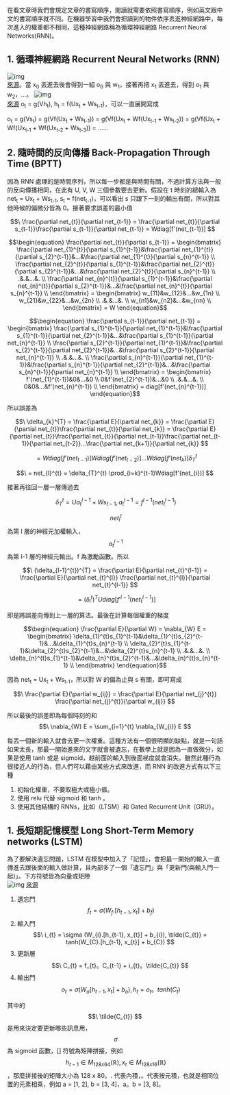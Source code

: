 在看文章時我們會規定文章的書寫順序，閱讀就需要依照書寫順序，例如英文跟中文的書寫順序就不同。在機器學習中我們會把讀到的物件依序丟進神經網路中，每次進入的權重都不相同，這種神經網路稱為循環神經網路 Recurrent Neural Networks(RNN)。

## 1. 循環神經網路 Recurrent Neural Networks (RNN)
![img](https://minio.cvmart.net/cvmart-community/images/202001/10/72/t068jrftYA.png)\
[來源](https://www.cvmart.net/community/detail/1360)。當 x<sub>0</sub> 丟進去後會得到一組 o<sub>0</sub> 與 w<sub>1</sub>，接著再把 x<sub>1</sub> 丟進去，得到 o<sub>1</sub> 與 w<sub>2</sub>，...。
![img](https://i-blog.csdnimg.cn/blog_migrate/92e4fde622794bf4c11c517096789eb4.png)\
[來源](https://blog.csdn.net/qq_36696494/article/details/89028956) o<sub>t</sub> = g(Vh<sub>t</sub>), h<sub>t</sub> = f(Ux<sub>t</sub> + Ws<sub>t-1</sub>)，可以一直展開寫成

o<sub>t</sub> = g(Vs<sub>t</sub>) = g(Vf(Ux<sub>t</sub> + Ws<sub>t-1</sub>)) = g(Vf(Ux<sub>t</sub> + Wf(Ux<sub>t-1</sub> + Ws<sub>t-2</sub>)) = g(Vf(Ux<sub>t</sub> + Wf(Ux<sub>t-1</sub> + Wf(Ux<sub>t-2</sub> + Ws<sub>t-3</sub>)) = ......

## 2. 隨時間的反向傳播 Back-Propagation Through Time (BPTT)
因為 RNN 處理的是時間序列，所以每一步都是與時間有關，不過計算方法與一般的反向傳播相同，在此有 U, V, W 三個參數要去更新。假設在 t 時刻的總輸入為 net<sub>t</sub> = Ux<sub>t</sub> + Ws<sub>t-1</sub>, s<sub>t</sub> = f(net<sub>t-1</sub>)，可以看出 s 只跟下一刻的輸出有關，所以對其他時候的偏微分皆為 0。接著要求誤差的最小值

$$\ \frac{\partial net_{t}}{\partial net_{t-1}} = \frac{\partial net_{t}}{\partial s_{t-1}}\frac{\partial s_{t-1}}{\partial net_{t-1}} = Wdiag[f'(net_{t-1})] $$

$$\begin{equation}
    \frac{\partial net_{t}}{\partial s_{t-1}} = 
    \begin{bmatrix}
        \frac{\partial net_{1}^{t}}{\partial s_{1}^{t-1}}&\frac{\partial net_{1}^{t}}{\partial s_{2}^{t-1}}&...&\frac{\partial net_{1}^{t}}{\partial s_{n}^{t-1}} \\
        \frac{\partial net_{2}^{t}}{\partial s_{1}^{t-1}}&\frac{\partial net_{2}^{t}}{\partial s_{2}^{t-1}}&...&\frac{\partial net_{2}^{t}}{\partial s_{n}^{t-1}} \\
        .&.&...&. \\
        \frac{\partial net_{n}^{t}}{\partial s_{1}^{t-1}}&\frac{\partial net_{n}^{t}}{\partial s_{2}^{t-1}}&...&\frac{\partial net_{n}^{t}}{\partial s_{n}^{t-1}} \\
    \end{bmatrix}
    =
    \begin{bmatrix}
        w_{11}&w_{12}&...&w_{1n} \\
        w_{21}&w_{22}&...&w_{2n} \\
        .&.&...&. \\
        w_{n1}&w_{n2}&...&w_{nn} \\
    \end{bmatrix}
    = W
\end{equation}$$

$$\begin{equation}
    \frac{\partial s_{t-1}}{\partial net_{t-1}} = 
    \begin{bmatrix}
        \frac{\partial s_{1}^{t-1}}{\partial net_{1}^{t-1}}&\frac{\partial s_{1}^{t-1}}{\partial net_{2}^{t-1}}&...&\frac{\partial s_{1}^{t-1}}{\partial net_{n}^{t-1}} \\
        \frac{\partial s_{2}^{t-1}}{\partial net_{1}^{t-1}}&\frac{\partial s_{2}^{t-1}}{\partial net_{2}^{t-1}}&...&\frac{\partial s_{2}^{t-1}}{\partial net_{n}^{t-1}} \\
        .&.&...&. \\
        \frac{\partial s_{n}^{t-1}}{\partial net_{1}^{t-1}}&\frac{\partial s_{n}^{t-1}}{\partial net_{2}^{t-1}}&...&\frac{\partial s_{n}^{t-1}}{\partial net_{n}^{t-1}} \\
    \end{bmatrix}
    =
    \begin{bmatrix}
        f'(net_{1}^{t-1})&0&...&0 \\
        0&f'(net_{2}^{t-1})&...&0 \\
        .&.&...&. \\
        0&0&...&f'(net_{n}^{t-1}) \\
    \end{bmatrix}
    = diag[f'(net_{n}^{t-1})]
\end{equation}$$

所以誤差為

$$\ \delta_{k}^{T} = \frac{\partial E}{\partial net_{k}} = \frac{\partial E}{\partial net_{t}}\frac{\partial net_{t}}{\partial net_{k}} = \frac{\partial E}{\partial net_{t}}\frac{\partial net_{t}}{\partial net_{t-1}}\frac{\partial net_{t-1}}{\partial net_{t-2}}...\frac{\partial net_{k+1}}{\partial net_{k}} $$

$$\ = Wdiag[f'(net_{t-1})]Wdiag[f'(net_{t-2})]...Wdiag[f'(net_{k})]\delta_{T}^{t} $$

$$\ = net_{l}^{t} = \delta_{T}^{t} \prod_{i=k}^{t-1}Wdiag[f'(net_{i})] $$

接著再往回一層一層傳過去

$$\ \delta_{T}^{t} = Ua_{t}^{l-1} + Ws_{t-1}, a_{t}^{l-1} = f^{l-1} (net_{t}^{l-1}) $$

$$\ net_{l}^{t} $$ 為第 l 層的神經元加權輸入， $$\ a_{t}^{l-1} $$ 為第 l-1 層的神經元輸出。f 為激勵函數。所以

$$\ (\delta_{l-1}^{t})^{T} = \frac{\partial E}{\partial net_{t}^{l-1}} = \frac{\partial E}{\partial net_{t}^{l}} \frac{\partial net_{t}^{l}}{\partial net_{t}^{l-1}} $$

$$\ = (\delta_{l}^{t})^{T} U diag[f'^{l-1}(net_{t}^{l-1})] $$

即是將誤差向傳到上一層的算法。最後在計算每個權重的梯度 

$$\begin{equation}
    \frac{\partial E}{\partial W} = \nabla_{W} E = 
    \begin{bmatrix}
        \delta_{1}^{t}s_{1}^{t-1}&\delta_{1}^{t}s_{2}^{t-1}&...&\delta_{1}^{t}s_{n}^{t-1} \\
        \delta_{2}^{t}s_{1}^{t-1}&\delta_{2}^{t}s_{2}^{t-1}&...&\delta_{2}^{t}s_{n}^{t-1} \\
        .&.&...&. \\
        \delta_{n}^{t}s_{1}^{t-1}&\delta_{n}^{t}s_{2}^{t-1}&...&\delta_{n}^{t}s_{n}^{t-1} \\
    \end{bmatrix}
\end{equation}$$

因為 net<sub>t</sub> = Ux<sub>t</sub> + Ws<sub>t-1</sub>，所以對 W 的偏為止與 s 有關，即可寫成

$$\ \frac{\partial E}{\partial w_{ij}} = \frac{\partial E}{\partial net_{j}^{t}} \frac{\partial net_{j}^{t}}{\partial w_{ij}} $$

所以最後的誤差即為每個時刻的和 $$\ \nabla_{W} E = \sum_{i=1}^{t} \nabla_{W_{i}} E $$

每丟一個新的輸入就會去更一次權重。這種方法有一個很明顯的缺點，就是一句話如果太長，那最一開始進來的文字就會被遺忘，在數學上就是因為一直做微分，如果是使用 tanh 或是 sigmoid，越前面的輸入到後面梯度就會消失。雖然此種行為很接近人的行為，但人們可以藉由某些方式來改進，而 RNN 的改進方式有以下三種
1. 初始化權重，不要取極大或極小值。
2. 使用 relu 代替 sigmoid 和 tanh 。
3. 使用其他結構的 RNNs，比如（LTSM）和 Gated Recurrent Unit（GRU）。

## 1. 長短期記憶模型 Long Short-Term Memory networks (LSTM)
為了要解決遺忘問題，LSTM 在模型中加入了「記憶」，會把最一開始的輸入一直傳進去跟後面的輸入做計算，且內部多了一個「遺忘門」與「更新門(與輸入門一起)」。下方符號皆為向量或矩陣\
![img](https://mlarchive.com/wp-content/uploads/2023/07/1_S0rXIeO_VoUVOyrYHckUWg.gif) [來源](https://mlarchive.com/deep-learning/understanding-long-short-term-memory-networks/)
1. 遺忘門 $$\ f_{t} = \sigma (W_{f}.[h_{t-1}, x_{t}] + b_{f}) $$
2. 輸入門 $$\ i_{t} = \sigma (W_{i}.[h_{t-1}, x_{t}] + b_{i}), \tilde{C_{t}} = tanh(W_{C}.[h_{t-1}, x_{t}] + b_{C}) $$
3. 更新層 $$\ C_{t} = f_{t}。C_{t-1} + i_{t}。\tilde{C_{t}} $$
4. 輸出門 $$\ o_{t} = \sigma (W_{o}[h_{t-1}, x_{t}] + b_{o}), h_{t} = o_{t}。tanh(C_{t}) $$

其中的 $$\ \tilde{C_{t}} $$ 是用來決定要更新哪些訊息用， $$\ \sigma $$ 為 sigmoid 函數，[] 符號為矩陣拼接，例如 $$\ h_{t-1} \in M_{128 x 64}(\mathbb{R}), x_{t} \in M_{128 x 16}(\mathbb{R}) $$，那麼拼接後的矩陣大小為 128 x 80。. 代表內積，。代表按元積，也就是相同位置的元素相乘，例如 a = [1, 2], b = [3, 4]，a。b = [3, 8]。
